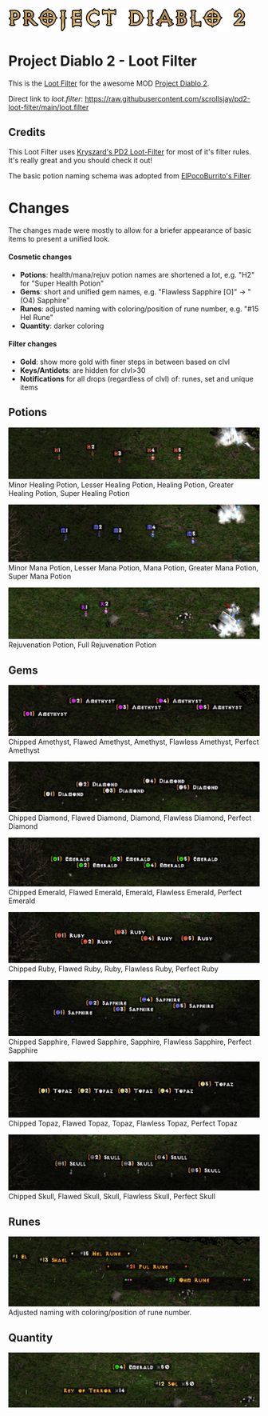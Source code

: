 ![Project Diablo 2](img/pd2.logo.png?raw=true "Project Diablo 2")

# Project Diablo 2 - Loot Filter

This is the [Loot Filter](https://projectdiablo2.miraheze.org/wiki/Item_Filtering) for the awesome MOD [Project Diablo 2](https://www.projectdiablo2.com/).


Direct link to *loot.filter*: https://raw.githubusercontent.com/scrollsjay/pd2-loot-filter/main/loot.filter



## Credits

This Loot Filter uses [Kryszard's PD2 Loot-Filter](https://github.com/Kryszard-POD/Kryszard-s-PD2-Loot-Filter) for most of it's filter rules. It's really great and you should check it out!

The basic potion naming schema was adopted from [ElPocoBurrito's Filter](https://github.com/rockbyo5/PocoLootFilter/).


# Changes

The changes made were mostly to allow for a briefer appearance of basic items to present a unified look.

#### Cosmetic changes
- **Potions**: health/mana/rejuv potion names are shortened a lot, e.g. "H2" for "Super Health Potion"
- **Gems**: short and unified gem names, e.g. "Flawless Sapphire [O]" -> "(O4) Sapphire"
- **Runes**: adjusted naming with coloring/position of rune number, e.g. "#15 Hel Rune"
- **Quantity**: darker coloring

#### Filter changes
- **Gold**: show more gold with finer steps in between based on clvl
- **Keys/Antidots**: are hidden for clvl>30
- **Notifications** for all drops (regardless of clvl) of: runes, set and unique items


## Potions

![Potion - Health](img/potion.health.jpg?raw=true "Health")
Minor Healing Potion, Lesser Healing Potion, Healing Potion, Greater Healing Potion, Super Healing Potion

![Potion - Mana](img/potion.mana.jpg?raw=true "Mana")
Minor Mana Potion, Lesser Mana Potion, Mana Potion, Greater Mana Potion, Super Mana Potion

![Potion - Rejuvention](img/potion.rejuv.jpg?raw=true "Rejuvention")
Rejuvenation Potion, Full Rejuvenation Potion


## Gems

![Gem - Amethyst](img/gem.amethyst.jpg?raw=true "Amethyst")
Chipped Amethyst, Flawed Amethyst, Amethyst, Flawless Amethyst, Perfect Amethyst

![Gem - Diamond](img/gem.diamond.jpg?raw=true "Diamond")
Chipped Diamond, Flawed Diamond, Diamond, Flawless Diamond, Perfect Diamond

![Gem - Emerald](img/gem.emerald.jpg?raw=true "Emerald")
Chipped Emerald, Flawed Emerald, Emerald, Flawless Emerald, Perfect Emerald

![Gem - Ruby](img/gem.ruby.jpg?raw=true "Ruby")
Chipped Ruby, Flawed Ruby, Ruby, Flawless Ruby, Perfect Ruby

![Gem - Sapphire](img/gem.sapphire.jpg?raw=true "Sapphire")
Chipped Sapphire, Flawed Sapphire, Sapphire, Flawless Sapphire, Perfect Sapphire

![Gem - Topaz](img/gem.topaz.jpg?raw=true "Topaz")
Chipped Topaz, Flawed Topaz, Topaz, Flawless Topaz, Perfect Topaz

![Gem - Skull](img/gem.skull.jpg?raw=true "Skull")
Chipped Skull, Flawed Skull, Skull, Flawless Skull, Perfect Skull


## Runes

![Runes](img/rune.jpg?raw=true "Runes")
Adjusted naming with coloring/position of rune number.


## Quantity

![Quantity](img/quantity.jpg?raw=true "Quantity")



<!-- inline image linking: ![Alt Text](img/name.jpg?raw=true "Title") -->
